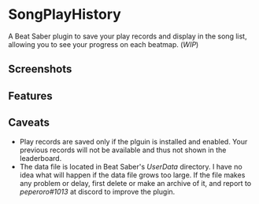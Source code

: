 ﻿# SongPlayHistory

A Beat Saber plugin to save your play records and display in the song list, allowing you to see your progress on each beatmap. (_WIP_)

## Screenshots

## Features

## Caveats

- Play records are saved only if the plguin is installed and enabled. Your previous records will not be available and thus not shown in the leaderboard.
- The data file is located in Beat Saber's _UserData_ directory. I have no idea what will happen if the data file grows too large. If the file makes any problem or delay, first delete or make an archive of it, and report to _peperoro#1013_ at discord to improve the plugin.
